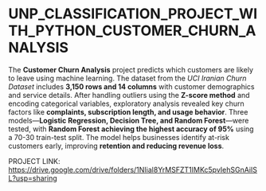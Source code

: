 # UNP_CLASSIFICATION_PROJECT_WITH_PYTHON_CUSTOMER_CHURN_ANALYSIS


The **Customer Churn Analysis** project predicts which customers are likely to leave using machine learning. The dataset from the *UCI Iranian Churn Dataset* includes **3,150 rows and 14 columns** with customer demographics and service details. After handling outliers using the **Z-score method** and encoding categorical variables, exploratory analysis revealed key churn factors like **complaints, subscription length, and usage behavior**. Three models—**Logistic Regression, Decision Tree, and Random Forest**—were tested, with **Random Forest achieving the highest accuracy of 95%** using a 70-30 train-test split. The model helps businesses identify at-risk customers early, improving **retention and reducing revenue loss**.


PROJECT LINK: https://drive.google.com/drive/folders/1NIial8YrMSFZT1IMKc5pvIehSGnAiISL?usp=sharing
